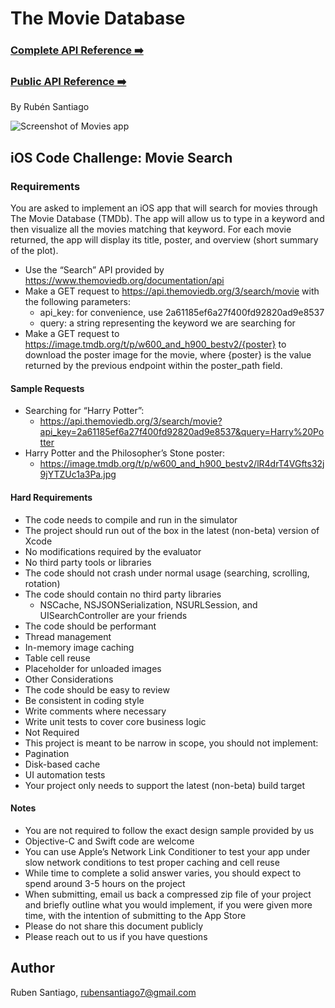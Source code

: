 # __The Movie Database__
### [Complete API Reference ➡️](https://rubensantiago.github.io/themoviedatabase-api-reference)
### [Public API Reference ➡️](https://rubensantiago.github.io/themoviedatabase-api-reference/public)
By Rubén Santiago

![Screenshot of Movies app](https://rubensantiago.github.io/themoviedatabase-api-reference/screenshot.png)

## iOS Code Challenge: Movie Search
### Requirements
You are asked to implement an iOS app that will search for movies through The Movie Database (TMDb). The app will allow us to type in a keyword and then visualize all the movies matching that keyword. For each movie returned, the app will display its title, poster, and overview (short summary of the plot).

- Use the “Search” API provided by https://www.themoviedb.org/documentation/api
- Make a GET request to https://api.themoviedb.org/3/search/movie with the following parameters:
    - api_key: for convenience, use 2a61185ef6a27f400fd92820ad9e8537
    - query: a string representing the keyword we are searching for
- Make a GET request to https://image.tmdb.org/t/p/w600_and_h900_bestv2/{poster} to download the poster image for the movie, where {poster} is the value returned by the previous endpoint within the poster_path field.

#### Sample Requests
- Searching for “Harry Potter”: 
    - https://api.themoviedb.org/3/search/movie?api_key=2a61185ef6a27f400fd92820ad9e8537&query=Harry%20Potter
- Harry Potter and the Philosopher’s Stone poster: 
    - https://image.tmdb.org/t/p/w600_and_h900_bestv2/lR4drT4VGfts32j9jYTZUc1a3Pa.jpg

#### Hard Requirements
- The code needs to compile and run in the simulator
- The project should run out of the box in the latest (non-beta) version of Xcode
- No modifications required by the evaluator
- No third party tools or libraries
- The code should not crash under normal usage (searching, scrolling, rotation)
- The code should contain no third party libraries
    - NSCache, NSJSONSerialization, NSURLSession, and UISearchController are your friends
- The code should be performant
- Thread management
- In-memory image caching
- Table cell reuse
- Placeholder for unloaded images
- Other Considerations
- The code should be easy to review
- Be consistent in coding style
- Write comments where necessary
- Write unit tests to cover core business logic
- Not Required
- This project is meant to be narrow in scope, you should not implement:
- Pagination
- Disk-based cache
- UI automation tests
- Your project only needs to support the latest (non-beta) build target

#### Notes
- You are not required to follow the exact design sample provided by us
- Objective-C and Swift code are welcome
- You can use Apple’s Network Link Conditioner to test your app under slow network conditions to test proper caching and cell reuse
- While time to complete a solid answer varies, you should expect to spend around 3-5 hours on the project
- When submitting, email us back a compressed zip file of your project and briefly outline what you would implement, if you were given more time, with the intention of submitting to the App Store
- Please do not share this document publicly
- Please reach out to us if you have questions

## Author

Ruben Santiago, rubensantiago7@gmail.com
